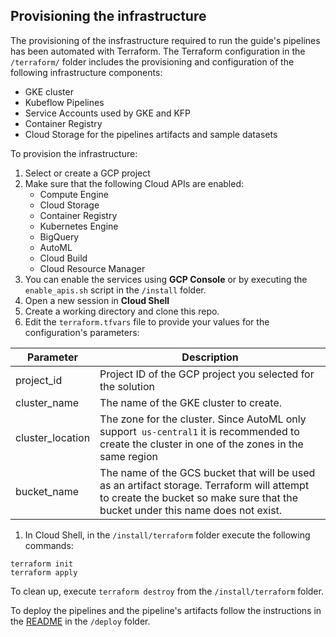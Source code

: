 ## Provisioning the infrastructure

The provisioning of the insfrastructure required to run the guide's pipelines has been automated with Terraform. The Terraform configuration in the `/terraform/` folder includes the provisioning and configuration of the following infrastructure components:
- GKE cluster
- Kubeflow Pipelines
- Service Accounts used by GKE and KFP
- Container Registry
- Cloud Storage for the pipelines artifacts and sample datasets

To provision the infrastructure:

1. Select or create a GCP project
1. Make sure that the following Cloud APIs are enabled:
   - Compute Engine
   - Cloud Storage
   - Container Registry
   - Kubernetes Engine
   - BigQuery
   - AutoML 
   - Cloud Build
   - Cloud Resource Manager
1. You can enable the services using **GCP Console** or by executing the `enable_apis.sh` script in the `/install` folder.
1. Open a new session in **Cloud Shell**
1. Create a working directory and clone this repo.
1. Edit the `terraform.tfvars` file to provide your values for the configuration's parameters:

Parameter | Description
----------|------------
project_id|Project ID of the GCP project you selected for the solution
cluster_name| The name of the GKE cluster to create. 
cluster_location | The zone for the cluster. Since AutoML only support` us-central1` it is recommended to create the cluster in one of the zones in the same region
bucket_name | The name of the GCS bucket that will be used as an artifact storage. Terraform will attempt to create the bucket so make sure that the bucket under this name does not exist.


1. In Cloud Shell, in the `/install/terraform` folder execute the following commands:
```
terraform init
terraform apply
```

To clean up, execute `terraform destroy` from the `/install/terraform` folder.

To deploy the pipelines and the pipeline's artifacts follow the instructions in the [README](../deploy/README.md) in the `/deploy` folder.





